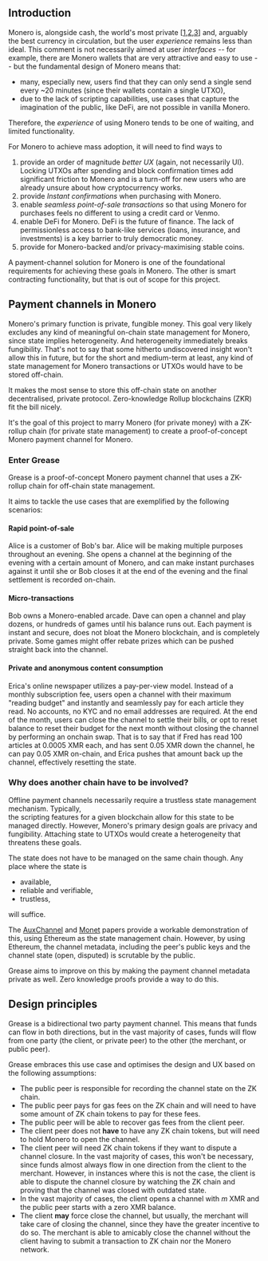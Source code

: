 ## Introduction

Monero is, alongside cash, the world's most private [[1],[2],[3]] and, arguably the best currency in circulation, but
the user _experience_ remains less than ideal.
This comment is not necessarily aimed at user _interfaces_ -- for example, there are Monero wallets that are
very attractive and easy to use -- but the fundamental design of Monero means that:

- many, especially new, users find that they can only send a single send every ~20 minutes (since their wallets
  contain a single UTXO),
- due to the lack of scripting capabilities, use cases that capture the imagination of the public, like DeFi, are not
  possible in vanilla Monero.

Therefore, the _experience_ of using Monero tends to be one of waiting, and limited functionality.

[1]: https://www.getmonero.org/get-started/what-is-monero/ "Monero: What is Monero?"
[2]: https://www.chainalysis.com/blog/all-about-monero/ "Monero: All About the Top Privacy Coin"
[3]: https://www.techtarget.com/searchsecurity/news/252512394/Monero-and-the-complicated-world-of-privacy-coins "Monero and the complicated world of privacy coins"

For Monero to achieve mass adoption, it will need to find ways to
1. provide an order of magnitude _better UX_ (again, not necessarily UI). Locking UTXOs after spending and block
   confirmation times add significant friction to Monero and is a turn-off for new users who are already unsure
   about how cryptocurrency works.
2. provide _Instant confirmations_ when purchasing with Monero.
3. enable _seamless point-of-sale transactions_ so that using Monero for purchases feels no different to using a
   credit card or Venmo.
4. enable DeFi for Monero. DeFi is  the future of finance. The lack of permissionless access to bank-like services
   (loans, insurance, and investments) is a key barrier to truly democratic money.
5. provide for Monero-backed and/or privacy-maximising stable coins.

A payment-channel solution for Monero is one of the foundational requirements for achieving these goals in Monero.
The other is smart contracting functionality, but that is out of scope for this project.

## Payment channels in Monero

Monero's primary function is private, fungible money.
This goal very likely excludes any kind of meaningful on-chain state management for Monero, since state implies
heterogeneity.
And heterogeneity immediately breaks fungibility.
That's not to say that some hitherto undiscovered insight won't allow this in future, but for the short and
medium-term at least, any kind of state management for Monero transactions or UTXOs would have to be stored off-chain.

It makes the most sense to store this off-chain state on another decentralised, private protocol.
Zero-knowledge Rollup blockchains (ZKR) fit the bill nicely.

It's the goal of this project to marry Monero (for private money) with a ZK-rollup chain (for private state
management) to create a proof-of-concept Monero payment channel for Monero.

### Enter Grease

Grease is a proof-of-concept Monero payment channel that uses a ZK-rollup chain for off-chain state management.

It aims to tackle the use cases that are exemplified by the following scenarios:

#### Rapid point-of-sale
Alice is a customer of Bob's bar.
Alice will be making multiple purposes throughout an evening.
She opens a channel at the beginning of the evening with a certain amount of Monero, and can make instant purchases
against it until she or Bob closes it at the end of the evening and the final settlement is recorded on-chain.

#### Micro-transactions
Bob owns a Monero-enabled arcade. Dave can open a channel and play dozens, or hundreds of games until his balance
runs out. Each payment is instant and secure, does not bloat the Monero blockchain, and is completely private. Some
games might offer rebate prizes which can be pushed straight back into the channel.

#### Private and anonymous content consumption
Erica's online newspaper utilizes a pay-per-view model. Instead of a monthly subscription fee, users open a channel
with their maximum "reading budget" and instantly and seamlessly pay for each article they read. No accounts, no KYC
and no email addresses are required. At the end of the month, users can close the channel to settle their
bills, or opt to reset balance to reset their budget for the next month without closing the channel by performing an
onchain swap. That is to say that if Fred has read 100 articles at 0.0005 XMR each, and has sent 0.05 XMR down the
channel, he can pay 0.05 XMR on-chain, and Erica pushes that amount back up the channel, effectively resetting the state.

### Why does another chain have to be involved?

Offline payment channels necessarily require a trustless state management mechanism. Typically,  
the scripting features for a given blockchain allow for this state to be managed directly.
However, Monero's primary design goals are privacy and fungibility. Attaching state to UTXOs would create a
heterogeneity that threatens these goals.

The state does not have to be managed on the same chain though. Any place where the state is
* available,
* reliable and verifiable,
* trustless,

will suffice.

The [AuxChannel] and [Monet] papers provide a workable demonstration of this, using Ethereum as the state management
chain. However, by using Ethereum, the channel metadata, including the peer's public keys and the channel state
(open, disputed) is scrutable by the public.

Grease aims to improve on this by making the payment channel metadata private as well.
Zero knowledge proofs provide a way to do this.

[AuxChannel]: https://eprint.iacr.org/2022/117.pdf
[Monet]: https://eprint.iacr.org/2022/744.pdf

## Design principles

Grease is a bidirectional two party payment channel. This means that funds can flow in both directions, but in the
vast majority of cases, funds will flow from one party (the client, or private peer) to the other (the merchant, or
public peer).

Grease embraces this use case and optimises the design and UX based on the following assumptions:
* The public peer is responsible for recording the channel state on the ZK chain.
* The public peer pays for gas fees on the ZK chain and will need to have some amount of ZK chain tokens to pay for
  these fees.
* The public peer will be able to recover gas fees from the client peer.
* The client peer does not **have** to have any ZK chain tokens, but will need to hold Monero to open the channel.
* The client peer will need ZK chain tokens if they want to dispute a channel closure. In the vast majority of cases,
  this won't be necessary, since funds almost always flow in one direction from the client to the merchant. However,
  in instances where this is not the case, the client is able to dispute the channel closure by watching the ZK
  chain and proving that the channel was closed with outdated state.
* In the vast majority of cases, the client opens a channel with _m_ XMR and the public peer starts with a zero XMR
  balance.
* The client **may** force close the channel, but usually, the merchant will take care of closing the channel, since
  they have the greater incentive to do so. The merchant is able to amicably close the channel without the client
  having to submit a transaction to ZK chain nor the Monero network.
